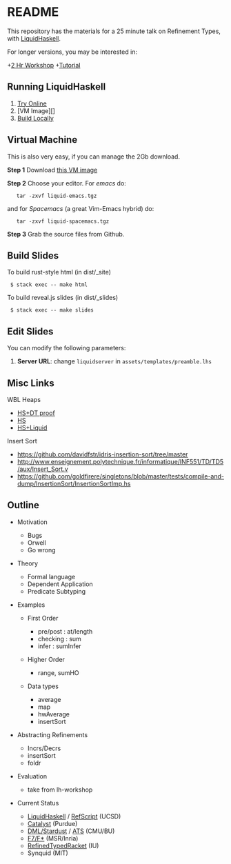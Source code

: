README
======

This repository has the materials for a 25 minute talk on Refinement Types,
with [LiquidHaskell](https://github.com/ucsd-progsys/liquidhaskell).

For longer versions, you may be interested in:

+[2 Hr Workshop](http://ucsd-progsys.github.io/lh-workshop/)
+[Tutorial](http://ucsd-progsys.github.io/liquidhaskell-tutorial/)


Running LiquidHaskell
---------------------

1. [Try Online][online]
2. [VM Image][]
3. [Build Locally][local]

[online]: (http://ucsd-progsys.github.io/intro-refinement-types)
[local]:(https://github.com/ucsd-progsys/liquidhaskell-tutorial/blob/master/src/01-intro.lhs#L170-L197)
[vm]: http://goto.ucsd.edu/~gridaphobe/LiquidHaskell.ova

Virtual Machine
---------------

This is also very easy, if you can manage the 2Gb download.

**Step 1** Download [this VM image][vm]

**Step 2** Choose your editor. For *emacs* do:

       tar -zxvf liquid-emacs.tgz

and for *Spacemacs* (a great Vim-Emacs hybrid) do:

       tar -zxvf liquid-spacemacs.tgz

**Step 3** Grab the source files from Github.

Build Slides
------------

To build rust-style html (in dist/_site)

     $ stack exec -- make html

To build reveal.js slides (in dist/_slides)

     $ stack exec -- make slides

Edit Slides
-----------

You can modify the following parameters:

1. **Server URL**: change `liquidserver` in `assets/templates/preamble.lhs`


Misc Links
----------

WBL Heaps

+ [HS+DT proof](https://github.com/jstolarek/dep-typed-wbl-heaps-hs/blob/master/src/TwoPassMerge/CombinedProofs.hs#L68)
+ [HS](https://github.com/jstolarek/dep-typed-wbl-heaps-hs/blob/master/src/TwoPassMerge/NoProofs.hs#L96)
+ [HS+Liquid](https://github.com/ucsd-progsys/liquidhaskell/blob/master/tests/pos/WBL.hs#L129)

Insert Sort

+ https://github.com/davidfstr/idris-insertion-sort/tree/master
+ http://www.enseignement.polytechnique.fr/informatique/INF551/TD/TD5/aux/Insert_Sort.v
+ https://github.com/goldfirere/singletons/blob/master/tests/compile-and-dump/InsertionSort/InsertionSortImp.hs


Outline
-------

+ Motivation
  - Bugs
  - Orwell
  - Go wrong

+ Theory
  - Formal language
  - Dependent Application
  - Predicate Subtyping
  

+ Examples
  * First Order
    - pre/post : at/length
    - checking : sum
    - infer    : sumInfer

  * Higher Order
    - range, sumHO

  * Data types
    - average  
    - map
    - hwAverage
    - insertSort

+ Abstracting Refinements
  - Incrs/Decrs
  - insertSort
  - foldr

+ Evaluation
  - take from lh-workshop

+ Current Status
  - [LiquidHaskell](lh) / [RefScript][rsc] (UCSD)
  - [Catalyst][catalyst] (Purdue)
  - [DML/Stardust][stardust] / [ATS][ats] (CMU/BU)
  - [F7/F*][fstar] (MSR/Inria)
  - [RefinedTypedRacket][rtr] (IU)
  - Synquid (MIT)

[lh]: http://www.refinement-types.org
[rsc]: http://www.refinement-types.org
[stardust]: http://www.mpi-sws.org/~joshua/type-refinements.info/
[ats]: https://github.com/ats-lang/ats-lang.github.io
[fstar]: http://fstar-lang.org
[catalyst]: http://gowthamk.github.io/docs/icfp77-kaki.pdf
[rtr]: http://arxiv.org/abs/1511.07033
